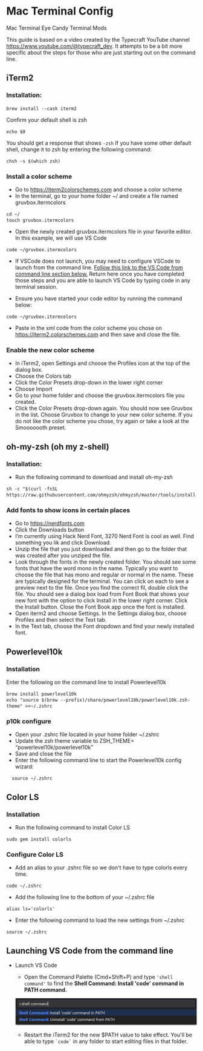 # Mac Terminal Config

Mac Terminal Eye Candy Terminal Mods

This guide is based on a video created by the Typecraft YouTube channel <https://www.youtube.com/@typecraft_dev>. It attempts to be a bit more specific about the steps for those who are just starting out on the command line.

## iTerm2

### Installation:

```
brew install --cask iterm2
```

Confirm your default shell is zsh

```
echo $0
```

You should get a response that shows `-zsh` If you have some other default shell, change it to zsh by entering the following command:

```
chsh -s $(which zsh)
```

### Install a color scheme

- Go to <https://iterm2colorschemes.com> and choose a color scheme
- In the terminal, go to your home folder ~/ and create a file named gruvbox.itermcolors

```
cd ~/
touch gruvbox.itermcolors
```

- Open the newly created gruvbox.itermcolors file in your favorite editor. In this example, we will use VS Code

```
code ~/gruvbox.itermcolors
```

- If VSCode does not launch, you may need to configure VSCode to launch from the command line. [Follow this link to the VS Code from command line section below.](#Launching-VS-Code-from-the-command-line) Return here once you have completed those steps and you are able to launch VS Code by typing code in any terminal session.

- Ensure you have started your code editor by running the command below:

```
code ~/gruvbox.itermcolors
```

- Paste in the xml code from the color scheme you chose on <https://iterm2.colorschemes.com> and then save and close the file.

### Enable the new color scheme

- In iTerm2, open Settings and choose the Profiles icon at the top of the dialog box.
- Choose the Colors tab
- Click the Color Presets drop-down in the lower right corner
- Choose Import
- Go to your home folder and choose the gruvbox.itermcolors file you created.
- Click the Color Presets drop-down again. You should now see Gruvbox in the list. Choose Gruvbox to change to your new color scheme. If you do not like the color scheme you chose, try again or take a look at the Smooooooth preset.

## oh-my-zsh (oh my z-shell)

### Installation:

- Run the following command to download and install oh-my-zsh

```
sh -c "$(curl -fsSL https://raw.githubusercontent.com/ohmyzsh/ohmyzsh/master/tools/install.sh)"
```

### Add fonts to show icons in certain places

- Go to <https://nerdfonts.com>
- Click the Downloads button
- I’m currently using Hack Nerd Font, 3270 Nerd Font is cool as well. Find something you lik and click Download.
- Unzip the file that you just downloaded and then go to the folder that was created after you unziped the file.
- Look through the fonts in the newly created folder. You should see some fonts that have the word mono in the name. Typically you want to choose the file that has mono and regular or normal in the name. These are typically designed for the terminal. You can click on each to see a preview next to the file. Once you find the correct fil, double click the file. You should see a dialog box load from Font Book that shows your new font with the option to click Install in the lower right corner. Click the Install button. Close the Font Book app once the font is installed.
- Open iterm2 and choose Settings. In the Settings dialog box, choose Profiles and then select the Text tab.
- In the Text tab, choose the Font dropdown and find your newly installed font.

## Powerlevel10k

### Installation

Enter the following on the command line to install Powerlevel10k

```
brew install powerlevel10k
echo "source $(brew --prefix)/share/powerlevel10k/powerlevel10k.zsh-theme" >>~/.zshrc
```

### p10k configure

- Open your .zshrc file located in your home folder ~/.zshrc
- Update the zsh theme variable to ZSH_THEME= “powerlevel10k/powerlevel10k”
- Save and close the file
- Enter the following command line to start the Powerlevel10k config wizard:

```
  source ~/.zshrc
```

## Color LS

### Installation

- Run the following command to install Color LS

```
sudo gem install colorls
```

### Configure Color LS

- Add an alias to your .zshrc file so we don't have to type colorls every time.

```
code ~/.zshrc
```

- Add the following line to the bottom of your ~/.zshrc file

```
alias ls='colorls'
```

- Enter the following command to load the new settings from ~/.zshrc

```
source ~/.zshrc
```

## Launching VS Code from the command line

- Launch VS Code

  - Open the Command Palette (Cmd+Shift+P) and type `'shell command'` to find the **Shell Command: Install 'code' command in PATH command.**

  ![Image of VS Code Command Palette](./images/codeCommandLine.png)

  - Restart the iTerm2 for the new $PATH value to take effect. You'll be able to type `` `code` `` in any folder to start editing files in that folder.
